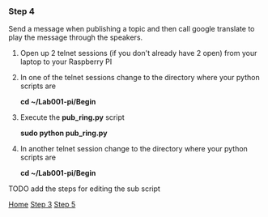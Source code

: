 ### Step 4

Send a message when publishing a topic and then call google translate to play the message through the speakers.

1. Open up 2 telnet sessions (if you don't already have 2 open) from your laptop to your Raspberry PI
2. In one of the telnet sessions change to the directory where your python scripts are

	**cd ~/Lab001-pi/Begin**

3. Execute the **pub_ring.py** script

	**sudo python pub_ring.py**

4. In another telnet session change to the directory where your python scripts are

	**cd ~/Lab001-pi/Begin**

TODO add the steps for editing the sub script

[Home](README.md) [Step 3](Step3.md) [Step 5](Step5.md) 